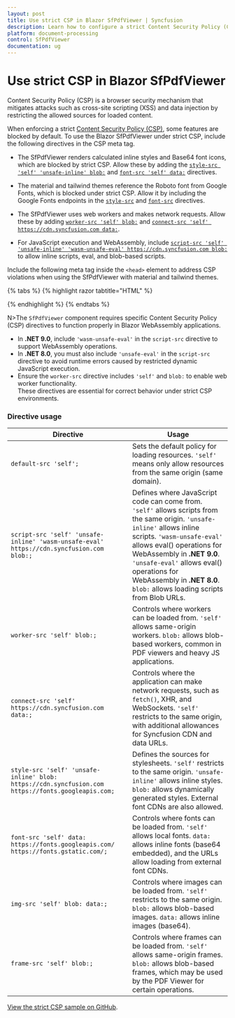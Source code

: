 ```yaml
---
layout: post
title: Use strict CSP in Blazor SfPdfViewer | Syncfusion
description: Learn how to configure a strict Content Security Policy (CSP) for the Blazor SfPdfViewer, including required directives and their usage.
platform: document-processing
control: SfPdfViewer
documentation: ug
---
```


# Use strict CSP in Blazor SfPdfViewer

Content Security Policy (CSP) is a browser security mechanism that mitigates attacks such as cross-site scripting (XSS) and data injection by restricting the allowed sources for loaded content.

When enforcing a strict [Content Security Policy (CSP)](https://csp.withgoogle.com/docs/strict-csp.html), some features are blocked by default. To use the Blazor SfPdfViewer under strict CSP, include the following directives in the CSP meta tag.

* The SfPdfViewer renders calculated inline styles and Base64 font icons, which are blocked by strict CSP. Allow these by adding the [`style-src 'self' 'unsafe-inline' blob:`](https://developer.mozilla.org/en-US/docs/Web/HTTP/Headers/Content-Security-Policy/style-src) and [`font-src 'self' data:`](https://developer.mozilla.org/en-US/docs/Web/HTTP/Headers/Content-Security-Policy/font-src) directives.

* The material and tailwind themes reference the Roboto font from Google Fonts, which is blocked under strict CSP. Allow it by including the Google Fonts endpoints in the [`style-src`](https://developer.mozilla.org/en-US/docs/Web/HTTP/Headers/Content-Security-Policy/style-src) and [`font-src`](https://developer.mozilla.org/en-US/docs/Web/HTTP/Headers/Content-Security-Policy/font-src) directives.

* The SfPdfViewer uses web workers and makes network requests. Allow these by adding [`worker-src 'self' blob:`](https://developer.mozilla.org/en-US/docs/Web/HTTP/Headers/Content-Security-Policy/worker-src) and [`connect-src 'self' https://cdn.syncfusion.com data:`](https://developer.mozilla.org/en-US/docs/Web/HTTP/Headers/Content-Security-Policy/connect-src).

* For JavaScript execution and WebAssembly, include [`script-src 'self' 'unsafe-inline' 'wasm-unsafe-eval' https://cdn.syncfusion.com blob:`](https://developer.mozilla.org/en-US/docs/Web/HTTP/Headers/Content-Security-Policy/script-src) to allow inline scripts, eval, and blob-based scripts.

Include the following meta tag inside the `<head>` element to address CSP violations when using the SfPdfViewer with material and tailwind themes.

{% tabs %}
{% highlight razor tabtitle="HTML" %}
<head>
    <meta http-equiv="Content-Security-Policy" content="default-src 'self';
    frame-src 'self' blob:;
    script-src 'self' 'unsafe-inline' 'wasm-unsafe-eval' https://cdn.syncfusion.com blob:;
    style-src 'self' 'unsafe-inline' blob: https://cdn.syncfusion.com https://fonts.googleapis.com;
    img-src 'self' blob: data:;
    worker-src 'self' blob:;
    connect-src 'self' https://cdn.syncfusion.com data:;
    font-src 'self' data: https://fonts.googleapis.com/ https://fonts.gstatic.com/;" />
</head>
{% endhighlight %}
{% endtabs %}

N>The `SfPdfViewer` component requires specific Content Security Policy (CSP) directives to function properly in Blazor WebAssembly applications.  
- In **.NET 9.0**, include `'wasm-unsafe-eval'` in the `script-src` directive to support WebAssembly operations.  
- In **.NET 8.0**, you must also include `'unsafe-eval'` in the `script-src` directive to avoid runtime errors caused by restricted dynamic JavaScript execution.  
- Ensure the `worker-src` directive includes `'self'` and `blob:` to enable web worker functionality.  
These directives are essential for correct behavior under strict CSP environments.


### Directive usage

| Directive                          | Usage                                                                                                                                                                                                                  |
|------------------------------------|------------------------------------------------------------------------------------------------------------------------------------------------------------------------------------------------------------------------|
| `default-src 'self';`              | Sets the default policy for loading resources. `'self'` means only allow resources from the same origin (same domain).                                                                                                 |
| `script-src 'self' 'unsafe-inline' 'wasm-unsafe-eval' https://cdn.syncfusion.com blob:;` | Defines where JavaScript code can come from. `'self'` allows scripts from the same origin. `'unsafe-inline'` allows inline scripts. `'wasm-unsafe-eval'` allows eval() operations for WebAssembly in **.NET 9.0**. `'unsafe-eval'` allows eval() operations for WebAssembly in **.NET 8.0**. `blob:` allows loading scripts from Blob URLs. |
| `worker-src 'self' blob:;`         | Controls where workers can be loaded from. `'self'` allows same-origin workers. `blob:` allows blob-based workers, common in PDF viewers and heavy JS applications.                                                     |
| `connect-src 'self' https://cdn.syncfusion.com data:;` | Controls where the application can make network requests, such as `fetch()`, XHR, and WebSockets. `'self'` restricts to the same origin, with additional allowances for Syncfusion CDN and data URLs. |
| `style-src 'self' 'unsafe-inline' blob: https://cdn.syncfusion.com https://fonts.googleapis.com;` | Defines the sources for stylesheets. `'self'` restricts to the same origin. `'unsafe-inline'` allows inline styles. `blob:` allows dynamically generated styles. External font CDNs are also allowed. |
| `font-src 'self' data: https://fonts.googleapis.com/ https://fonts.gstatic.com/;` | Controls where fonts can be loaded from. `'self'` allows local fonts. `data:` allows inline fonts (base64 embedded), and the URLs allow loading from external font CDNs. |
| `img-src 'self' blob: data:;`      | Controls where images can be loaded from. `'self'` restricts to the same origin. `blob:` allows blob-based images. `data:` allows inline images (base64).                                                            |
| `frame-src 'self' blob:;`          | Controls where frames can be loaded from. `'self'` allows same-origin frames. `blob:` allows blob-based frames, which may be used by the PDF Viewer for certain operations.                                          |

[View the strict CSP sample on GitHub](https://github.com/SyncfusionExamples/blazor-pdf-viewer-examples/tree/master/Common/Pdfviewer%20Sample%20With%20CSP).
